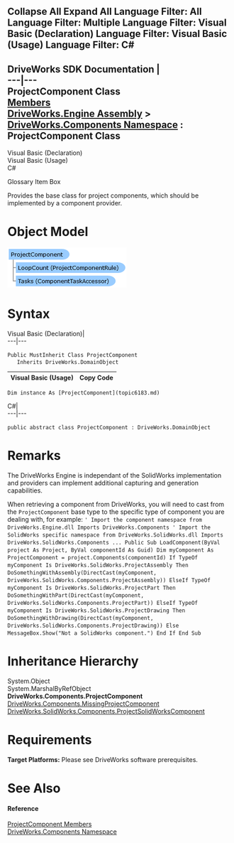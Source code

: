 Collapse All Expand All Language Filter: All  Language Filter: Multiple  Language Filter: Visual Basic (Declaration) Language Filter: Visual Basic (Usage) Language Filter: C#  
---  
DriveWorks SDK Documentation  |   
---|---  
ProjectComponent Class   
[Members](topic6184.md)   
[DriveWorks.Engine Assembly](topic2156.md) > [DriveWorks.Components Namespace](topic6089.md) : ProjectComponent Class  
---  
  
Visual Basic (Declaration)    
Visual Basic (Usage)    
C# 

Glossary Item Box

Provides the base class for project components, which should be implemented by a component provider. 

# Object Model

![](dotnetdiagramimages/image319.png)

# Syntax

Visual Basic (Declaration)|   
---|---  
      
    
    Public MustInherit Class ProjectComponent 
       Inherits DriveWorks.DomainObject  
  
Visual Basic (Usage)| Copy Code  
---|---  
      
    
    Dim instance As [ProjectComponent](topic6183.md)  
  
C#|   
---|---  
      
    
    public abstract class ProjectComponent : DriveWorks.DomainObject   
  
# Remarks

The DriveWorks Engine is independant of the SolidWorks implementation and providers can implement additional capturing and generation capabilities.

When retrieving a component from DriveWorks, you will need to cast from the `ProjectComponent` base type to the specific type of component you are dealing with, for example: `' Import the component namespace from DriveWorks.Engine.dll Imports DriveWorks.Components ' Import the SolidWorks specific namespace from DriveWorks.SolidWorks.dll Imports DriveWorks.SolidWorks.Components ... Public Sub LoadComponent(ByVal project As Project, ByVal componentId As Guid) Dim myComponent As ProjectComponent = project.Components(componentId) If TypeOf myComponent Is DriveWorks.SolidWorks.ProjectAssembly Then DoSomethingWithAssembly(DirectCast(myComponent, DriveWorks.SolidWorks.Components.ProjectAssembly)) ElseIf TypeOf myComponent Is DriveWorks.SolidWorks.ProjectPart Then DoSomethingWithPart(DirectCast(myComponent, DriveWorks.SolidWorks.Components.ProjectPart)) ElseIf TypeOf myComponent Is DriveWorks.SolidWorks.ProjectDrawing Then DoSomethingWithDrawing(DirectCast(myComponent, DriveWorks.SolidWorks.Components.ProjectDrawing)) Else MessageBox.Show("Not a SolidWorks component.") End If End Sub`

# Inheritance Hierarchy

System.Object  
System.MarshalByRefObject  
**DriveWorks.Components.ProjectComponent**  
[DriveWorks.Components.MissingProjectComponent](topic6175.md)  
[DriveWorks.SolidWorks.Components.ProjectSolidWorksComponent](topic14692.md)  


# Requirements

**Target Platforms:** Please see DriveWorks software prerequisites.

# See Also

#### Reference

[ProjectComponent Members](topic6184.md)   
[DriveWorks.Components Namespace](topic6089.md)



